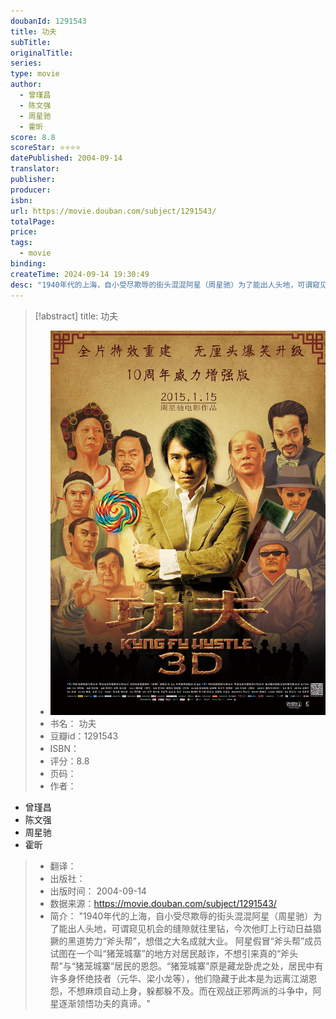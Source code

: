 ```yaml
---
doubanId: 1291543
title: 功夫
subTitle: 
originalTitle: 
series: 
type: movie
author: 
  - 曾瑾昌 
  - 陈文强 
  - 周星驰 
  - 霍昕 
score: 8.8
scoreStar: ⭐⭐⭐⭐
datePublished: 2004-09-14
translator: 
publisher: 
producer: 
isbn: 
url: https://movie.douban.com/subject/1291543/
totalPage: 
price: 
tags:  
  - movie
binding: 
createTime: 2024-09-14 19:30:49
desc: "1940年代的上海，自小受尽欺辱的街头混混阿星（周星驰）为了能出人头地，可谓窥见机会的缝隙就往里钻，今次他盯上行动日益猖獗的黑道势力“斧头帮”，想借之大名成就大业。 阿星假冒“斧头帮”成员试图在一个叫“猪笼城寨”的地方对居民敲诈，不想引来真的“斧头帮”与“猪笼城寨”居民的恩怨。“猪笼城寨”原是藏龙卧虎之处，居民中有许多身怀绝技者（元华、梁小龙等），他们隐藏于此本是为远离江湖恩怨，不想麻烦自动上身，躲都躲不及。而在观战正邪两派的斗争中，阿星逐渐领悟功夫的真谛。"
---
```

> [!abstract] title: 功夫  
> - ![image|200](assets/p2219011938.jpg)
> - 书名： 功夫
> - 豆瓣id：1291543
> - ISBN：
> - 评分：8.8
> - 页码：
> - 作者： 
  - 曾瑾昌 
  - 陈文强 
  - 周星驰 
  - 霍昕 
> - 翻译：
> - 出版社： 
> - 出版时间： 2004-09-14
> - 数据来源：https://movie.douban.com/subject/1291543/
> - 简介： "1940年代的上海，自小受尽欺辱的街头混混阿星（周星驰）为了能出人头地，可谓窥见机会的缝隙就往里钻，今次他盯上行动日益猖獗的黑道势力“斧头帮”，想借之大名成就大业。 阿星假冒“斧头帮”成员试图在一个叫“猪笼城寨”的地方对居民敲诈，不想引来真的“斧头帮”与“猪笼城寨”居民的恩怨。“猪笼城寨”原是藏龙卧虎之处，居民中有许多身怀绝技者（元华、梁小龙等），他们隐藏于此本是为远离江湖恩怨，不想麻烦自动上身，躲都躲不及。而在观战正邪两派的斗争中，阿星逐渐领悟功夫的真谛。"

